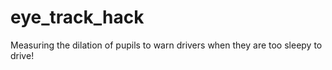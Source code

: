 # eye_track_hack
Measuring the dilation of pupils to warn drivers when they are too sleepy to drive!
